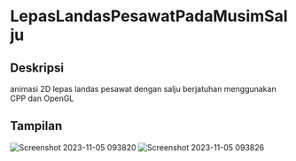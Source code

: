 # LepasLandasPesawatPadaMusimSalju

## Deskripsi
animasi 2D lepas landas pesawat dengan salju berjatuhan menggunakan CPP dan OpenGL

## Tampilan
![Screenshot 2023-11-05 093820](https://github.com/redshoes11/LepasLandasPesawatPadaMusimSalju/assets/80873008/553969bd-2975-4a00-bbbb-2be9f91058c3)
![Screenshot 2023-11-05 093826](https://github.com/redshoes11/LepasLandasPesawatPadaMusimSalju/assets/80873008/1cea63ca-2f82-4e2b-80c7-65b9cbb34bf4)

